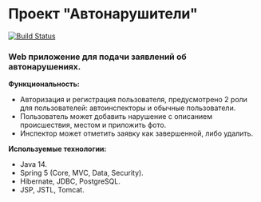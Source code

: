# Проект "Автонарушители"
[![Build Status](https://travis-ci.org/faimon/job4j_car_accident.svg?branch=master)](https://travis-ci.org/faimon/job4j_car_accident)

### Web приложение для подачи заявлений об автонарушениях.
**Функциональность:**
* Авторизация и регистрация пользователя, предусмотрено 2 роли для пользователей:
автоинспекторы и обычные пользователи.
* Пользователь может добавить нарушение c описанием происшествия, местом и приложить фото.
* Инспектор может отметить заявку как завершенной, либо удалить.

**Используемые технологии:** 
* Java 14.
* Spring 5 (Core, MVC, Data, Security).
* Hibernate, JDBC, PostgreSQL.
* JSP, JSTL, Tomcat.

